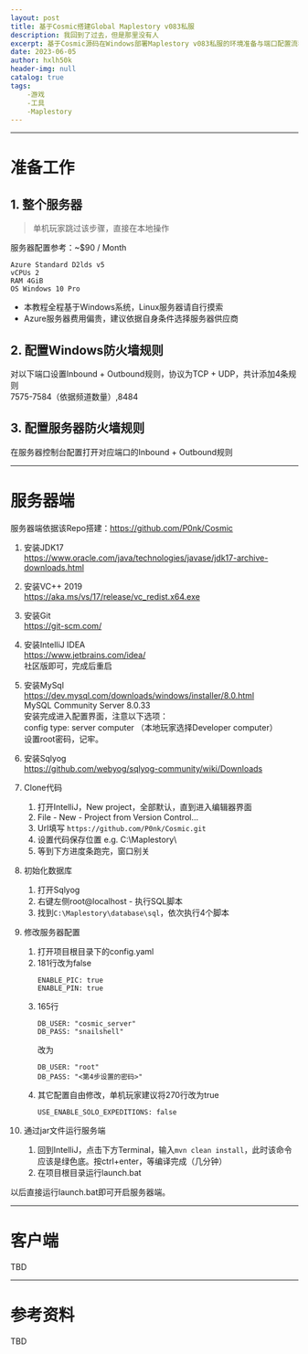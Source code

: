```yaml
---
layout: post
title: 基于Cosmic搭建Global Maplestory v083私服
description: 我回到了过去，但是那里没有人
excerpt: 基于Cosmic源码在Windows部署Maplestory v083私服的环境准备与端口配置流程。
date: 2023-06-05
author: hxlh50k
header-img: null
catalog: true
tags:
    -游戏
    -工具
    -Maplestory
---
```


---
# 准备工作
## 1. 整个服务器
> 单机玩家跳过该步骤，直接在本地操作

服务器配置参考：~$90 / Month  
```
Azure Standard D2lds v5  
vCPUs 2  
RAM 4GiB  
OS Windows 10 Pro
```
* 本教程全程基于Windows系统，Linux服务器请自行摸索
* Azure服务器费用偏贵，建议依据自身条件选择服务器供应商

## 2. 配置Windows防火墙规则
对以下端口设置Inbound + Outbound规则，协议为TCP + UDP，共计添加4条规则  
7575-7584（依据频道数量）,8484

## 3. 配置服务器防火墙规则
在服务器控制台配置打开对应端口的Inbound + Outbound规则

---
# 服务器端
服务器端依据该Repo搭建：<https://github.com/P0nk/Cosmic>  

1. 安装JDK17  
<https://www.oracle.com/java/technologies/javase/jdk17-archive-downloads.html>

1. 安装VC++ 2019  
<https://aka.ms/vs/17/release/vc_redist.x64.exe>

1. 安装Git  
<https://git-scm.com/>

1. 安装IntelliJ IDEA  
<https://www.jetbrains.com/idea/>  
社区版即可，完成后重启

1. 安装MySql  
<https://dev.mysql.com/downloads/windows/installer/8.0.html>  
MySQL Community Server 8.0.33   
安装完成进入配置界面，注意以下选项：  
config type: server computer （本地玩家选择Developer computer）   
设置root密码，记牢。

1. 安装Sqlyog  
<https://github.com/webyog/sqlyog-community/wiki/Downloads>


1. Clone代码
    1. 打开IntelliJ，New project，全部默认，直到进入编辑器界面
    1. File - New - Project from Version Control...
    1. Url填写 `https://github.com/P0nk/Cosmic.git`
    1. 设置代码保存位置 e.g. C:\Maplestory\
    1. 等到下方进度条跑完，窗口别关

1. 初始化数据库
    1. 打开Sqlyog
    1. 右键左侧root@localhost - 执行SQL脚本
    1. 找到`C:\Maplestory\database\sql`，依次执行4个脚本

1. 修改服务器配置
    1. 打开项目根目录下的config.yaml
    1. 181行改为false
        ```
        ENABLE_PIC: true
        ENABLE_PIN: true 
        ```
    1. 165行
        ```
        DB_USER: "cosmic_server"
        DB_PASS: "snailshell"
        ```
        改为
        ```
        DB_USER: "root"
        DB_PASS: "<第4步设置的密码>"
        ```
    1. 其它配置自由修改，单机玩家建议将270行改为true  
        ```
        USE_ENABLE_SOLO_EXPEDITIONS: false
        ```

1. 通过jar文件运行服务端
    1. 回到IntelliJ，点击下方Terminal，输入`mvn clean install`，此时该命令应该是绿色底。按ctrl+enter，等编译完成（几分钟）
    1. 在项目根目录运行launch.bat

以后直接运行launch.bat即可开启服务器端。

---
# 客户端
TBD

---
# 参考资料
TBD
